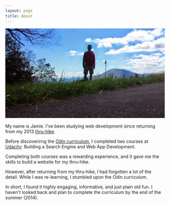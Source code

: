 ```yaml
---
layout: page
title: About
---
```

![About](/assets/about.jpg)

My name is Jamie.  I've been studying web development since returning from my 2013 [thru-hike](http://www.atjindo.com).

Before discoverirng the [Odin curriculum](http://www.theodinproject.com/courses), I completed two courses at [Udacity](https://www.udacity.com/): Building a Search Engine and Web App Development.

Completing both courses was a rewarding experience, and it gave me the skills to build a website for my thru-hike.

However, after returning from my thru-hike, I had forgotten a lot of the detail. While I was re-learning, I stumbled upon the Odin curriculum.

In short, I found it highly engaging, informative, and just plain old fun. I haven't looked back and plan to complete the curriculum by the end of the summer (2014).
